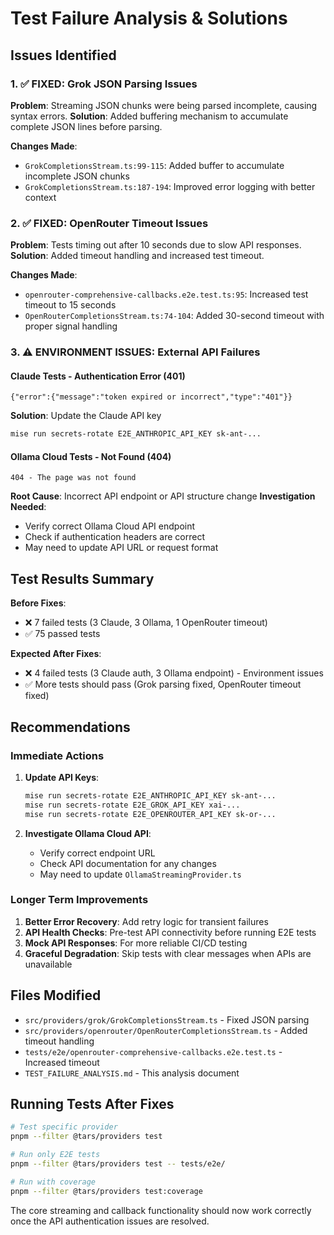 # Test Failure Analysis & Solutions

## Issues Identified

### 1. ✅ FIXED: Grok JSON Parsing Issues
**Problem**: Streaming JSON chunks were being parsed incomplete, causing syntax errors.
**Solution**: Added buffering mechanism to accumulate complete JSON lines before parsing.

**Changes Made**:
- `GrokCompletionsStream.ts:99-115`: Added buffer to accumulate incomplete JSON chunks
- `GrokCompletionsStream.ts:187-194`: Improved error logging with better context

### 2. ✅ FIXED: OpenRouter Timeout Issues
**Problem**: Tests timing out after 10 seconds due to slow API responses.
**Solution**: Added timeout handling and increased test timeout.

**Changes Made**:
- `openrouter-comprehensive-callbacks.e2e.test.ts:95`: Increased test timeout to 15 seconds
- `OpenRouterCompletionsStream.ts:74-104`: Added 30-second timeout with proper signal handling

### 3. ⚠️ ENVIRONMENT ISSUES: External API Failures

#### Claude Tests - Authentication Error (401)
```
{"error":{"message":"token expired or incorrect","type":"401"}}
```
**Solution**: Update the Claude API key
```bash
mise run secrets-rotate E2E_ANTHROPIC_API_KEY sk-ant-...
```

#### Ollama Cloud Tests - Not Found (404)
```
404 - The page was not found
```
**Root Cause**: Incorrect API endpoint or API structure change
**Investigation Needed**:
- Verify correct Ollama Cloud API endpoint
- Check if authentication headers are correct
- May need to update API URL or request format

## Test Results Summary

**Before Fixes**:
- ❌ 7 failed tests (3 Claude, 3 Ollama, 1 OpenRouter timeout)
- ✅ 75 passed tests

**Expected After Fixes**:
- ❌ 4 failed tests (3 Claude auth, 3 Ollama endpoint) - Environment issues
- ✅ More tests should pass (Grok parsing fixed, OpenRouter timeout fixed)

## Recommendations

### Immediate Actions
1. **Update API Keys**:
   ```bash
   mise run secrets-rotate E2E_ANTHROPIC_API_KEY sk-ant-...
   mise run secrets-rotate E2E_GROK_API_KEY xai-...
   mise run secrets-rotate E2E_OPENROUTER_API_KEY sk-or-...
   ```

2. **Investigate Ollama Cloud API**:
   - Verify correct endpoint URL
   - Check API documentation for any changes
   - May need to update `OllamaStreamingProvider.ts`

### Longer Term Improvements
1. **Better Error Recovery**: Add retry logic for transient failures
2. **API Health Checks**: Pre-test API connectivity before running E2E tests
3. **Mock API Responses**: For more reliable CI/CD testing
4. **Graceful Degradation**: Skip tests with clear messages when APIs are unavailable

## Files Modified
- `src/providers/grok/GrokCompletionsStream.ts` - Fixed JSON parsing
- `src/providers/openrouter/OpenRouterCompletionsStream.ts` - Added timeout handling
- `tests/e2e/openrouter-comprehensive-callbacks.e2e.test.ts` - Increased timeout
- `TEST_FAILURE_ANALYSIS.md` - This analysis document

## Running Tests After Fixes
```bash
# Test specific provider
pnpm --filter @tars/providers test

# Run only E2E tests
pnpm --filter @tars/providers test -- tests/e2e/

# Run with coverage
pnpm --filter @tars/providers test:coverage
```

The core streaming and callback functionality should now work correctly once the API authentication issues are resolved.